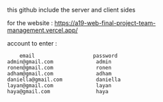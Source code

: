 this github include the server and client sides 

for the website : https://a19-web-final-project-team-management.vercel.app/

account to enter : 

        email                   password
    admin@gmail.com              admin	
	ronen@gmail.com              ronen
	adham@gmail.com              adham
	daniella@gmail.com           daniella
	layan@gmail.com              layan
	haya@gmail.com               haya

